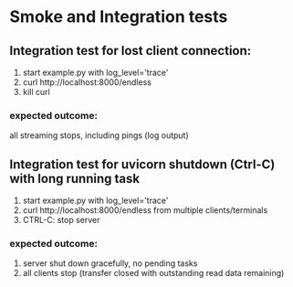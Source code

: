 # Smoke and Integration tests

## Integration test for lost client connection:

1. start example.py with log_level='trace'
2. curl http://localhost:8000/endless
3. kill curl

### expected outcome:
all streaming stops, including pings (log output)


## Integration test for uvicorn shutdown (Ctrl-C) with long running task
1. start example.py with log_level='trace'
2. curl http://localhost:8000/endless from multiple clients/terminals
3. CTRL-C: stop server

### expected outcome:
1. server shut down gracefully, no pending tasks
2. all clients stop (transfer closed with outstanding read data remaining)
